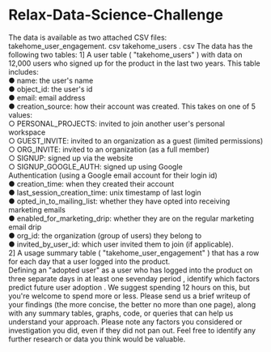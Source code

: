 # Relax-Data-Science-Challenge
The data is available as two attached CSV files:
takehome_user_engagement. csv
takehome_users . csv
The data has the following two tables:
1] A user table ( "takehome_users" ) with data on 12,000 users who signed up for the
product in the last two years. This table includes: </br>
● name: the user's name</br>
● object_id: the user's id</br>
● email: email address</br>
● creation_source: how their account was created. This takes on one
of 5 values:</br>
○ PERSONAL_PROJECTS: invited to join another user's
personal workspace</br>
○ GUEST_INVITE: invited to an organization as a guest
(limited permissions)</br>
○ ORG_INVITE: invited to an organization (as a full member)</br>
○ SIGNUP: signed up via the website</br>
○ SIGNUP_GOOGLE_AUTH: signed up using Google</br>
Authentication (using a Google email account for their login
id)</br>
● creation_time: when they created their account</br>
● last_session_creation_time: unix timestamp of last login</br>
● opted_in_to_mailing_list: whether they have opted into receiving
marketing emails</br>
● enabled_for_marketing_drip: whether they are on the regular
marketing email drip</br>
● org_id: the organization (group of users) they belong to</br>
● invited_by_user_id: which user invited them to join (if applicable).</br>
2] A usage summary table ( "takehome_user_engagement" ) that has a row for each day
that a user logged into the product.</br>
Defining an "adopted user" as a user who has logged into the product on three separate
days in at least one sevenday
period , identify which factors predict future user
adoption .
We suggest spending 12
hours on this, but you're welcome to spend more or less.
Please send us a brief writeup of your findings (the more concise, the better no
more
than one page), along with any summary tables, graphs, code, or queries that can help
us understand your approach. Please note any factors you considered or investigation
you did, even if they did not pan out. Feel free to identify any further research or data
you think would be valuable.
